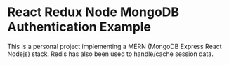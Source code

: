 # React Redux Node MongoDB Authentication Example

This is a personal project implementing a MERN (MongoDB Express React Nodejs) stack. Redis has also been used to handle/cache session data.  
